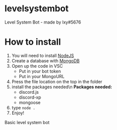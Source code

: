 # levelsystembot
Level System Bot - made by lxy#5676



# How to install
  1. You will need to install [NodeJS](https://nodejs.org/en/)
  2. Create a database with [MongoDB](https://www.mongodb.com/)
  3. Open up the code in VSC 
     * Put in your bot token
     * Put in your MongoURL
  4. Press the file location on the top in the folder
  5. install the packages needed\n
     **Packages needed:**
       * discord.js
       * discord-xp
       * mongoose
  7. type `node .`
  8. Enjoy!

Basic level system bot
